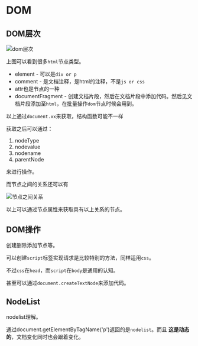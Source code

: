 # DOM
> 

## DOM层次

![dom层次]()

上图可以看到很多`html`节点类型。

* element - 可以是`div or p`
* comment - 是文档注释，是html的注释，不是`js or css`
* attr也是节点的一种
* documentFragment - 创建文档片段，然后在文档片段中添加代码。然后见文档片段添加至`html`，在批量操作`dom`节点时候会用到。

以上通过`document.xx`来获取，结构函数可能不一样

获取之后可以通过：

1. nodeType
2. nodevalue
3. nodename
4. parentNode

来进行操作。

而节点之间的关系还可以有

![节点之间关系]()

以上可以通过节点属性来获取具有以上关系的节点。

## DOM操作

创建删除添加节点等。

可以创建`script`标签实现请求是比较特别的方法，同样适用`css`。

不过`css`在`head`，而`script`在`body`是通用的认知。

甚至可以通过`document.createTextNode`来添加代码。

## NodeList

nodelist理解。

通过document.getElementByTagName('p')返回的是`nodelist`。而且 **这是动态的**，文档变化同时也会跟着变化。